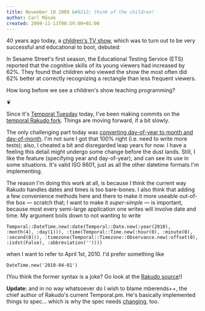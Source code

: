 ```yaml
---
title: November 10 2009 &#8212; think of the children!
author: Carl Mäsak
created: 2009-11-11T00:59:00+01:00
---
```

40 years ago today, a [children's TV show](http://en.wikipedia.org/wiki/Sesame_Street), which was to turn out to be very successful and educational to boot, debuted:

<div class='quote'><p>In Sesame Street's first season, the Educational Testing Service (ETS) reported that the cognitive skills of its young viewers had increased by 62%. They found that children who viewed the show the most often did 62% better at correctly recognizing a rectangle than less frequent viewers.</p></div>

How long before we see a children's show teaching programming?

<p class='separator'>&#10086;</p>

Since it's [Temporal Tuesday](http://strangelyconsistent.org/blog/november-3-2009-doing-it-with-style-and-sophistication) today, I've been making commits on the [temporal Rakudo fork](http://github.com/masak/rakudo). Things are moving forward, if a bit slowly.

The only challenging part today was [converting day-of-year to month and day-of-month](http://github.com/masak/rakudo/commit/72fd37f7117461629a75807b447c0c0c5b707c4d). I'm not sure I got that 100% right (i.e. need to write more tests); also, I cheated a bit and disregarded leap years for now. I have a feeling this detail might undergo some change before the dust lands. Still, I like the feature (specifying year and day-of-year), and can see its use in some situations. It's valid ISO 8601, just as all the other datetime formats I'm implementing.

The reason I'm doing this work at all, is because I think the current way Rakudo handles dates and times is too bare-bones. I also think that adding a few convenience methods here and there to make it more useable out-of-the box — scratch that; I want to make it *super-simple* — is important, because most every semi-large application one writes will involve date and time. My argument boils down to not wanting to write

    Temporal::DateTime.new(:date(Temporal::Date.new(:year(2010), :month(4), :day(1))), :time(Temporal::Time.new(:hour(0), :minute(0), :second(0))), :timezone(Temporal::Timezone::Observance.new(:offset(0), :isdst(False), :abbreviation(''))))

when I want to refer to April 1st, 2010. I'd prefer something like

    DateTime.new('2010-04-01')

(You think the former syntax is a joke? Go look at the [Rakudo source](http://github.com/rakudo/rakudo/blob/master/src/setting/Temporal.pm)!)

**Update:** and in no way whatsoever do I wish to blame mberends++, the chief author of Rakudo's current Temporal.pm. He's basically implemented things to spec... which is why the spec needs [changing](http://github.com/masak/temporal-flux-perl6syn/blob/master/S32-setting-library/Temporal.pod), too.


